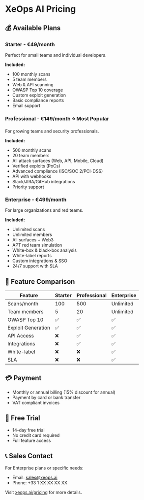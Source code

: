 # XeOps AI Pricing

## 💰 Available Plans

### Starter - €49/month
Perfect for small teams and individual developers.

**Included:**
- 100 monthly scans
- 5 team members
- Web & API scanning
- OWASP Top 10 coverage
- Custom exploit generation
- Basic compliance reports
- Email support

### Professional - €149/month ⭐ Most Popular
For growing teams and security professionals.

**Included:**
- 500 monthly scans
- 20 team members
- All attack surfaces (Web, API, Mobile, Cloud)
- Verified exploits (PoCs)
- Advanced compliance (ISO/SOC 2/PCI-DSS)
- API with webhooks
- Slack/JIRA/GitHub integrations
- Priority support

### Enterprise - €499/month
For large organizations and red teams.

**Included:**
- Unlimited scans
- Unlimited members
- All surfaces + Web3
- APT red team simulation
- White-box & black-box analysis
- White-label reports
- Custom integrations & SSO
- 24/7 support with SLA

## 🎯 Feature Comparison

| Feature | Starter | Professional | Enterprise |
|---------|---------|--------------|------------|
| Scans/month | 100 | 500 | Unlimited |
| Team members | 5 | 20 | Unlimited |
| OWASP Top 10 | ✅ | ✅ | ✅ |
| Exploit Generation | ✅ | ✅ | ✅ |
| API Access | ❌ | ✅ | ✅ |
| Integrations | ❌ | ✅ | ✅ |
| White-label | ❌ | ❌ | ✅ |
| SLA | ❌ | ❌ | ✅ |

## 💳 Payment

- Monthly or annual billing (15% discount for annual)
- Payment by card or bank transfer
- VAT compliant invoices

## 🔄 Free Trial

- 14-day free trial
- No credit card required
- Full feature access

## 📞 Sales Contact

For Enterprise plans or specific needs:
- Email: sales@xeops.ai
- Phone: +33 1 XX XX XX XX

Visit [xeops.ai/pricing](https://xeops.ai/pricing) for more details.
